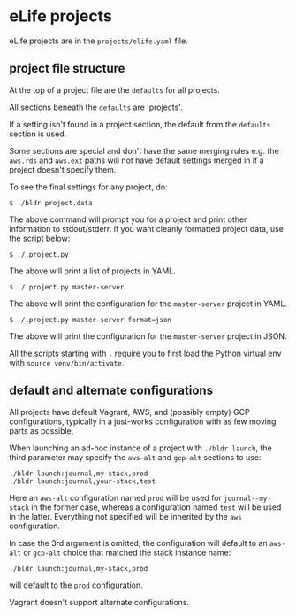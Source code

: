 # eLife projects

eLife projects are in the `projects/elife.yaml` file.

## project file structure

At the top of a project file are the `defaults` for all projects.

All sections beneath the `defaults` are 'projects'.

If a setting isn't found in a project section, the default from the `defaults` 
section is used.

Some sections are special and don't have the same merging rules e.g. the `aws.rds` 
and `aws.ext` paths will not have default settings merged in if a project doesn't
specify them.

To see the final settings for any project, do:

    $ ./bldr project.data

The above command will prompt you for a project and print other information to 
stdout/stderr. If you want cleanly formatted project data, use the script below:

    $ ./.project.py
    
The above will print a list of projects in YAML.

    $ ./.project.py master-server
    
The above will print the configuration for the `master-server` project in YAML.

    $ ./.project.py master-server format=json
    
The above will print the configuration for the `master-server` project in JSON.

All the scripts starting with `.` require you to first load the Python virtual env with `source venv/bin/activate`.

## default and alternate configurations

All projects have default Vagrant, AWS, and (possibly empty) GCP configurations, typically in a just-works configuration with as few moving parts as possible.

When launching an ad-hoc instance of a project with `./bldr launch`, the third parameter may specify the `aws-alt` and `gcp-alt` sections to use:

    ./bldr launch:journal,my-stack,prod
    ./bldr launch:journal,your-stack,test

Here an `aws-alt` configuration named `prod` will be used for `journal--my-stack` in the former case, whereas a configuration named `test` will be used in the latter. Everything not specified will be inherited by the `aws` configuration.

In case the 3rd argument is omitted, the configuration will default to an `aws-alt` or `gcp-alt` choice that matched the stack instance name:

    ./bldr launch:journal,my-stack,prod

will default to the `prod` configuration.

Vagrant doesn't support alternate configurations.
